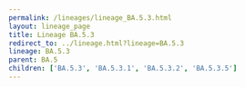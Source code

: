 ```yaml
---
permalink: /lineages/lineage_BA.5.3.html
layout: lineage_page
title: Lineage BA.5.3
redirect_to: ../lineage.html?lineage=BA.5.3
lineage: BA.5.3
parent: BA.5
children: ['BA.5.3', 'BA.5.3.1', 'BA.5.3.2', 'BA.5.3.5']
---
```

